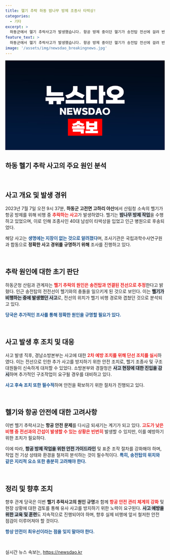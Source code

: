```yaml
---
title: 헬기 추락 하동 밤나무 방제 조종사 타박상!
categories:
  - 기타
excerpt: >
  하동군에서 헬기 추락사고가 발생했습니다. 항공 방제 중이던 헬기가 송전탑 전선에 걸려 반파됐고, 조종사는 경미한 부상을 입었으나 생명에는 지장이 없는 상태입니다. 경찰이 사고 원인 조사를 시작했습니다.
feature_text: >
  하동군에서 헬기 추락사고가 발생했습니다. 항공 방제 중이던 헬기가 송전탑 전선에 걸려 반파됐고, 조종사는 경미한 부상을 입었으나 생명에는 지장이 없는 상태입니다. 경찰이 사고 원인 조사를 시작했습니다.
image: '/assets/img/newsdao_breakingnews.jpg'
---
```


<p><img src="/assets/img/newsdao_breakingnews.jpg" alt="ranknews 속보" /></p>

<h2 data-ke-size="size26">하동 헬기 추락 사고의 주요 원인 분석</h2>

<p data-ke-size="size16">&nbsp;</p>

<h2 data-ke-size="size26">사고 개요 및 발생 경위</h2>

<p data-ke-size="size16">2023년 7월 7일 오전 9시 37분, <b>하동군 고전면 고하리 야산</b>에서 산림청 소속의 헬기가 항공 방제를 위해 비행 중 <b><span style="color: #ee2323;">추락하는 사고</span></b>가 발생하였다. 헬기는 <b><span style="background-color: #21538527;">밤나무 방제 작업</span></b>을 수행하고 있었으며, 이로 인해 조종사인 40대 남성이 타박상을 입었고 인근 병원으로 후송되었다.</p>

<p data-ke-size="size16">해당 사고는 <b><span style="color: #1a5490;">생명에는 지장이 없는 것으로 알려졌다</span></b>며, 조사기관은 국립과학수사연구원과 합동으로 <b>정확한 사고 경위를 규명하기 위해</b> 조사를 진행하고 있다.</p>

<p data-ke-size="size16">&nbsp;</p>

<h2 data-ke-size="size26">추락 원인에 대한 초기 판단</h2>

<p data-ke-size="size16">하동군청 산림과 관계자는 <b><span style="color: #ee2323;">헬기 추락의 원인은 송전탑과 연결된 전선으로 추정</span></b>한다고 밝혔다. 인근 송전탑의 전전선이 헬기와의 충돌을 일으키게 된 것으로 보인다. 이는 <b><span style="background-color: #21538527;">헬기가 비행하는 중에 발생했던 사고</span></b>로, 전선의 위치가 헬기 비행 경로와 겹쳤던 것으로 분석되고 있다.</p>

<p data-ke-size="size16"><b><span style="color: #1a5490;">당국은 추가적인 조사를 통해 정확한 원인을 규명할 필요가 있다.</span></b></p>

<p data-ke-size="size16">&nbsp;</p>

<h2 data-ke-size="size26">사고 발생 후 조치 및 대응</h2>

<p data-ke-size="size16">사고 발생 직후, 경남소방본부는 사고에 대한 <b><span style="color: #ee2323;">2차 예방 조치를 위해 단선 조치를 실시</span></b>하였다. 이는 전선으로 인한 추가 사고를 방지하기 위한 안전 조치로, 헬기 조종사 및 구조대원들이 신속하게 대처할 수 있었다. 소방본부와 경찰청은 <b><span style="background-color: #21538527;">사고 현장에 대한 진입을 감시</span></b>하며 추가적인 구조작업이 요구될 경우를 대비하고 있다.</p>

<p data-ke-size="size16"><b><span style="color: #1a5490;">사고 후속 조치 또한 필수적</span></b>하며 안전을 확보하기 위한 절차가 진행되고 있다.</p>

<p data-ke-size="size16">&nbsp;</p>

<h2 data-ke-size="size26">헬기와 항공 안전에 대한 고려사항</h2>

<p data-ke-size="size16">이번 헬기 추락사고는 <b>항공 안전 문제</b>를 다시금 되새기는 계기가 되고 있다. <b><span style="color: #ee2323;">고도가 낮은 비행 중 전선과의 간섭이 발생할 수 있는 상황은 빈번히</span></b> 발생할 수 있지만, 이를 예방하기 위한 조치가 필요하다.</p>

<p data-ke-size="size16">이에 따라, <b><span style="background-color: #21538527;">항공 방제 작업을 위한 안전 가이드라인</span></b> 및 표준 조작 절차를 강화해야 하며, 작업 전 기상 상태와 환경을 철저히 분석하는 것이 필수적이다. <b><span style="color: #1a5490;">특히, 송전탑의 위치와 같은 지리적 요소 또한 충분히 고려해야 한다.</span></b></p>

<p data-ke-size="size16">&nbsp;</p>

<h2 data-ke-size="size26">정리 및 향후 조치</h2>

<p data-ke-size="size16">향후 관계 당국은 이번 <b>헬기 추락사고의 원인 규명</b>과 함께 <b><span style="color: #ee2323;">항공 안전 관리 체계의 강화</span></b> 및 현장 상황에 대한 검토를 통해 유사 사고를 방지하기 위한 노력이 요구된다. <b><span style="background-color: #21538527;">사고 예방을 위한 교육 및 훈련</span></b>도 지속적으로 진행되어야 하며, 향후 실제 비행에 앞서 철저한 안전 점검이 이루어져야 할 것이다.</p>

<p data-ke-size="size16"><b><span style="color: #1a5490;">항상 안전이 최우선이라는 점을 잊지 말아야 한다.</span></b></p>

<p data-ke-size="size16">&nbsp;</p>
실시간 뉴스 속보는, <a href="https://newsdao.kr" rel="dofollow">https://newsdao.kr</a>



